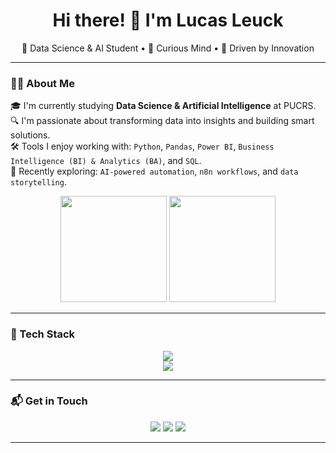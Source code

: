 <h1 align="center">Hi there! 👋 I'm Lucas Leuck</h1>

<p align="center">
  🚀 Data Science & AI Student • 🧠 Curious Mind • 🎯 Driven by Innovation
</p>

---

### 👨‍💻 About Me

🎓 I'm currently studying **Data Science & Artificial Intelligence** at PUCRS.  
🔍 I'm passionate about transforming data into insights and building smart solutions.  
🛠️ Tools I enjoy working with: `Python`, `Pandas`, `Power BI`, `Business Intelligence (BI) & Analytics (BA)`, and `SQL`.  
🤖 Recently exploring: `AI-powered automation`, `n8n workflows`, and `data storytelling`.

<p align="center">
  <img height="170cm" src="https://github-readme-stats.vercel.app/api?username=lucasnk1&theme=transparent&include_all_commits=true&show_icons=true"/>
  <img height="170cm" src="https://github-readme-stats.vercel.app/api/top-langs/?username=lucasnk1&theme=transparent&show_icons=true"/>
</p>

---
### 🧰 Tech Stack

<div align="center">
  <img src="https://skillicons.dev/icons?i=python,git,powershell,vscode,linux" />
  <br>
  <img src="https://skillicons.dev/icons?i=,github,html,css,react,js,java,c,h" />
</div>

---

### 📬 Get in Touch

<p align="center">
  <a href="https://www.linkedin.com/in/lucas-leuck-a58332353/"><img src="https://img.shields.io/badge/LinkedIn-%230077B5.svg?&style=for-the-badge&logo=linkedin&logoColor=white" /></a>
  <a href="mailto:lucas.oliveira014@edu.pucrs.br"><img src="https://img.shields.io/badge/Email-%23D14836.svg?&style=for-the-badge&logo=gmail&logoColor=white" /></a>
  <a href="https://www.instagram.com/lucas.leuck/"><img src="https://img.shields.io/badge/Instagram-E4405F?style=for-the-badge&logo=instagram&logoColor=white" /></a>
</p>

---

